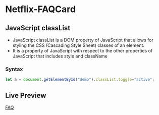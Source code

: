 # Netflix-FAQCard

## JavaScript classList
- JavaScript classList is a DOM property of JavaScript that allows for styling the CSS (Cascading Style Sheet) classes of an element.
- It is a property of JavaScript with respect to the other properties of JavaScript that includes style and className
### Syntax
``` javascript
let a = document.getElementById("demo").classList.toggle="active";
```
## Live Preview
[FAQ](https://utkarsh3128.github.io/Netflix-FAQCard/)
